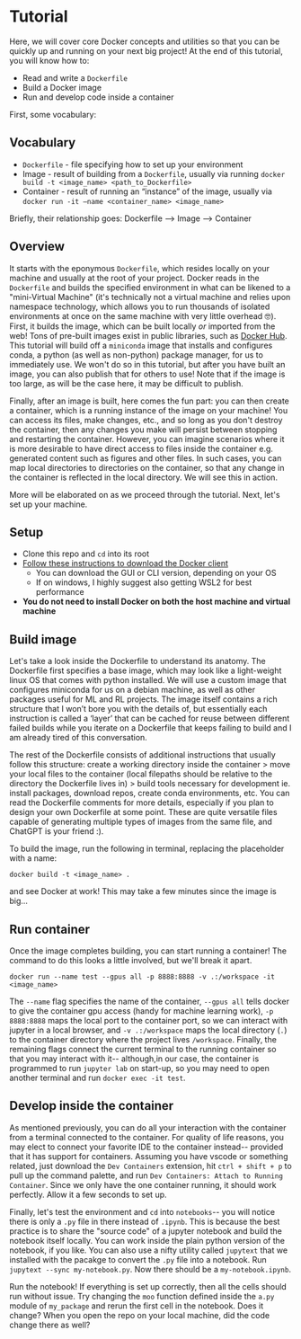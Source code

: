 # Tutorial

Here, we will cover core Docker concepts and utilities so that you can be quickly up and running on your next big project!
At the end of this tutorial, you will know how to:

+ Read and write a `Dockerfile`
+ Build a Docker image
+ Run and develop code inside a container

First, some vocabulary:

## Vocabulary
+ `Dockerfile` - file specifying how to set up your environment
+ Image - result of building from a `Dockerfile`, usually via running `docker build -t <image_name> <path_to_Dockerfile>`
+ Container - result of running an “instance” of the image, usually via `docker run -it –name <container_name> <image_name>`

Briefly, their relationship goes:
Dockerfile --> Image --> Container

## Overview

It starts with the eponymous `Dockerfile`, which resides locally on your machine and usually at the root of your project. Docker reads in the `Dockerfile` and builds the specified environment in what can be likened to a "mini-Virtual Machine" (it's technically not a virtual machine and relies upon namespace technology, which allows you to run thousands of isolated environments at once on the same machine with very little overhead 🤓). First, it builds the image, which can be built locally *or* imported from the web! Tons of pre-built images exist in public libraries, such as [Docker Hub](https://hub.docker.com/). This tutorial will build off a `miniconda` image that installs and configures conda, a python (as well as non-python) package manager, for us to immediately use. We won't do so in this tutorial, but after you have built an image, you can also publish that for others to use! Note that if the image is too large, as will be the case here, it may be difficult to publish.

Finally, after an image is built, here comes the fun part: you can then create a container, which is a running instance of the image on your machine! You can access its files, make changes, etc., and so long as you don't destroy the container, then any changes you make will persist between stopping and restarting the container. However, you can imagine scenarios where it is more desirable to have direct access to files inside the container e.g. generated content such as figures and other files. In such cases, you can map local directories to directories on the container, so that any change in the container is reflected in the local directory. We will see this in action.

More will be elaborated on as we proceed through the tutorial. Next, let's set up your machine.

## Setup

+ Clone this repo and `cd` into its root
+ [Follow these instructions to download the Docker client](https://docs.docker.com/desktop/)
    + You can download the GUI or CLI version, depending on your OS
    + If on windows, I highly suggest also getting WSL2 for best performance
+ **You do not need to install Docker on both the host machine and virtual machine**

## Build image

Let's take a look inside the Dockerfile to understand its anatomy. The Dockerfile first specifies a base image, which may look like a light-weight linux OS that comes with python installed. We will use a custom image that configures miniconda for us on a debian machine, as well as other packages useful for ML and RL projects. The image itself contains a rich structure that I won’t bore you with the details of, but essentially each instruction is called a ‘layer’ that can be cached for reuse between different failed builds while you iterate on a Dockerfile that keeps failing to build and I am already tired of this conversation.

The rest of the Dockerfile consists of additional instructions that usually follow this structure: create a working directory inside the container > move your local files to the container (local filepaths should be relative to the directory the Dockerfile lives in) > build tools necessary for development ie. install packages, download repos, create conda environments, etc. You can read the Dockerfile comments for more details, especially if you plan to design your own Dockerfile at some point. These are quite versatile files capable of generating multiple types of images from the same file, and ChatGPT is your friend :).

To build the image, run the following in terminal, replacing the placeholder with a name:

```
docker build -t <image_name> .
```

and see Docker at work! This may take a few minutes since the image is big...

## Run container

Once the image completes building, you can start running a container! The command to do this looks a little involved, but we'll break it apart.

```
docker run --name test --gpus all -p 8888:8888 -v .:/workspace -it <image_name>
```

The `--name` flag specifies the name of the container, `--gpus all` tells docker to give the container gpu access (handy for machine learning work), `-p 8888:8888` maps the local port to the container port, so we can interact with jupyter in a local browser, and `-v .:/workspace` maps the local directory (`.`) to the container directory where the project lives `/workspace`. Finally, the remaining flags connect the current terminal to the running container so that you may interact with it-- although,in our case, the container is programmed to run `jupyter lab` on start-up, so you may need to open another terminal and run `docker exec -it test`.

## Develop inside the container

As mentioned previously, you can do all your interaction with the container from a terminal connected to the container. For quality of life reasons, you may elect to connect your favorite IDE to the container instead-- provided that it has support for containers. Assuming you have vscode or something related, just download the `Dev Containers` extension, hit `ctrl + shift + p` to pull up the command palette, and run `Dev Containers: Attach to Running Container`. Since we only have the one container running, it should work perfectly. Allow it a few seconds to set up.

Finally, let's test the environment and `cd` into `notebooks`-- you will notice there is only a `.py` file in there instead of `.ipynb`. This is because the best practice is to share the "source code" of a jupyter notebook and build the notebook itself locally. You can work inside the plain python version of the notebook, if you like. You can also use a nifty utility called `jupytext` that we installed with the pacakge to convert the `.py` file into a notebook. Run `jupytext --sync my-notebook.py`. Now there should be a `my-notebook.ipynb`. 

Run the notebook! If everything is set up correctly, then all the cells should run without issue. Try changing the `moo` function defined inside the `a.py` module of `my_package` and rerun the first cell in the notebook. Does it change? When you open the repo on your local machine, did the code change there as well?




